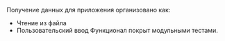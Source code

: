 Получение данных для приложения организовано как:
  - Чтение из файла
  - Пользовательский ввод
Функционал покрыт модульными тестами.
